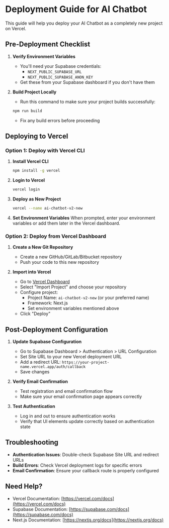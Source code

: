 # Deployment Guide for AI Chatbot

This guide will help you deploy your AI Chatbot as a completely new project on Vercel.

## Pre-Deployment Checklist

1. **Verify Environment Variables**
   - You'll need your Supabase credentials:
     - `NEXT_PUBLIC_SUPABASE_URL`
     - `NEXT_PUBLIC_SUPABASE_ANON_KEY`
   - Get these from your Supabase dashboard if you don't have them

2. **Build Project Locally**
   - Run this command to make sure your project builds successfully:
   ```bash
   npm run build
   ```
   - Fix any build errors before proceeding

## Deploying to Vercel

### Option 1: Deploy with Vercel CLI

1. **Install Vercel CLI**
   ```bash
   npm install -g vercel
   ```

2. **Login to Vercel**
   ```bash
   vercel login
   ```

3. **Deploy as New Project**
   ```bash
   vercel --name ai-chatbot-v2-new
   ```
   
4. **Set Environment Variables**
   When prompted, enter your environment variables or add them later in the Vercel dashboard.

### Option 2: Deploy from Vercel Dashboard

1. **Create a New Git Repository**
   - Create a new GitHub/GitLab/Bitbucket repository
   - Push your code to this new repository

2. **Import into Vercel**
   - Go to [Vercel Dashboard](https://vercel.com/new)
   - Select "Import Project" and choose your repository
   - Configure project:
     - Project Name: `ai-chatbot-v2-new` (or your preferred name)
     - Framework: Next.js
     - Set environment variables mentioned above
   - Click "Deploy"

## Post-Deployment Configuration

1. **Update Supabase Configuration**
   - Go to Supabase Dashboard > Authentication > URL Configuration
   - Set Site URL to your new Vercel deployment URL
   - Add a redirect URL: `https://your-project-name.vercel.app/auth/callback`
   - Save changes

2. **Verify Email Confirmation**
   - Test registration and email confirmation flow
   - Make sure your email confirmation page appears correctly

3. **Test Authentication**
   - Log in and out to ensure authentication works
   - Verify that UI elements update correctly based on authentication state

## Troubleshooting

- **Authentication Issues**: Double-check Supabase Site URL and redirect URLs
- **Build Errors**: Check Vercel deployment logs for specific errors
- **Email Confirmation**: Ensure your callback route is properly configured

## Need Help?

- Vercel Documentation: [https://vercel.com/docs](https://vercel.com/docs)
- Supabase Documentation: [https://supabase.com/docs](https://supabase.com/docs)
- Next.js Documentation: [https://nextjs.org/docs](https://nextjs.org/docs)
